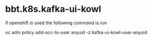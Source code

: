 # bbt.k8s.kafka-ui-kowl

if openshift is used the following command is run

oc adm policy add-scc-to-user anyuid -z kafka-ui-kowl-user-anyuid

